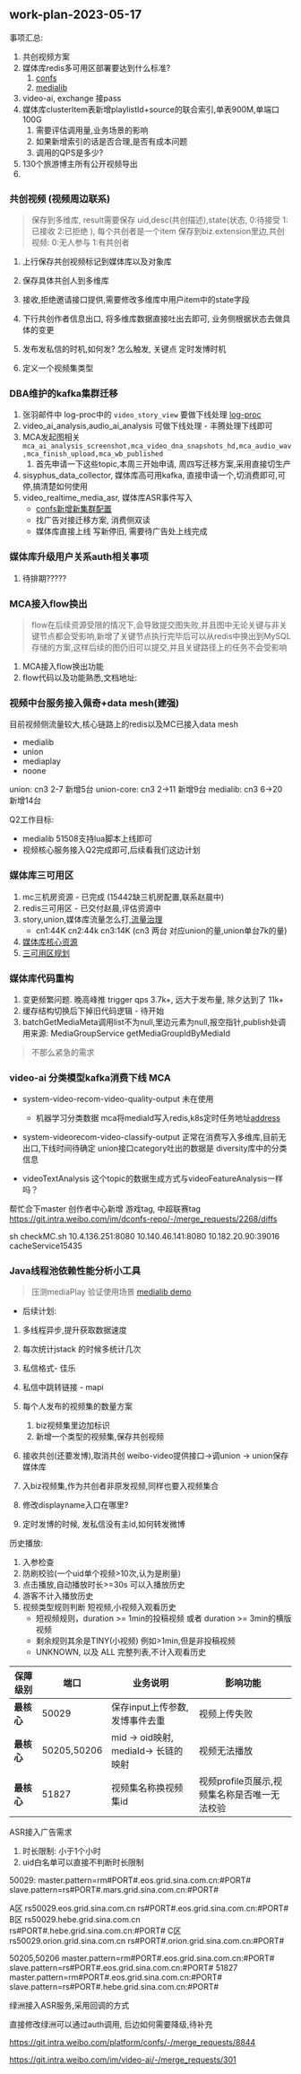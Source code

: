 ## work-plan-2023-05-17

事项汇总:
1. 共创视频方案
2. 媒体库redis多可用区部署要达到什么标准? 
    1. [confs](https://git.intra.weibo.com/platform/confs/-/merge_requests/8858/diffs)
    2. [medialib](https://git.intra.weibo.com/im/medialib/-/merge_requests/1872)
3. video-ai, exchange 接pass
4. 媒体库clusterItem表新增playlistId+source的联合索引,单表900M,单端口100G
    1. 需要评估调用量,业务场景的影响
    2. 如果新增索引的话是否合理,是否有成本问题
    3. 调用的QPS是多少?
5. 130个旅游博主所有公开视频导出
6. 

### 共创视频 (视频周边联系)
> 保存到多维库, result需要保存 uid,desc(共创描述),state(状态, 0:待接受 1:已接收 2:已拒绝 ), 每个共创者是一个item
> 保存到biz.extension里边,共创视频: 0:无人参与 1:有共创者

1. 上行保存共创视频标记到媒体库以及对象库
2. 保存具体共创人到多维库
3. 接收,拒绝邀请接口提供,需要修改多维库中用户item中的state字段
4. 下行共创作者信息出口, 将多维库数据直接吐出去即可, 业务侧根据状态去做具体的变更
5. 发布发私信的时机,如何发? 怎么触发, 关键点 定时发博时机

1. 定义一个视频集类型


### DBA维护的kafka集群迁移

1. 张羽邮件中 log-proc中的 `video_story_view` 要做下线处理 [log-proc](https://git.intra.weibo.com/im/video-log-processor/-/merge_requests/220)
2. video_ai_analysis,audio_ai_analysis 可做下线处理 - 丰腾处理下线即可
3. MCA发起图相关`mca_ai_analysis_screenshot,mca_video_dna_snapshots_hd,mca_audio_wav,mca_finish_upload,mca_wb_published`
    1. 首先申请一下这些topic,本周三开始申请, 周四写迁移方案,采用直接切生产
4. sisyphus_data_collector, 媒体库高可用kafka, 直接申请一个,切消费即可,可停,搞清楚如何使用
5. video_realtime_media_asr, 媒体库ASR事件写入 
    - [confs新增新集群配置](https://git.intra.weibo.com/platform/confs/-/merge_requests/8788/diffs)
    - 找广告对接迁移方案, 消费侧双读
    - 媒体库直接上线 写新停旧, 需要待广告处上线完成 [](https://git.intra.weibo.com/im/medialib/-/merge_requests/1874)



### 媒体库升级用户关系auth相关事项

1. 待排期?????

### MCA接入flow换出
> flow在后续资源受限的情况下,会导致提交图失败,并且图中无论关键与非关键节点都会受影响,新增了关键节点执行完毕后可以从redis中换出到MySQL存储的方案,这样后续的图仍旧可以提交,并且关键路径上的任务不会受影响

1. MCA接入flow换出功能
2. flow代码以及功能熟悉,文档地址: []()

### 视频中台服务接入佩奇+data mesh(建强)

目前视频侧流量较大,核心链路上的redis以及MC已接入data mesh
- medialib
- union
- mediaplay
- noone

union: cn3 2-7 新增5台
union-core: cn3  2->11 新增9台
medialib: cn3   6->20  新增14台

Q2工作目标:
- medialib 51508支持lua脚本上线即可
- 视频核心服务接入Q2完成即可,后续看我们这边计划

### 媒体库三可用区
1. mc三机房资源 - 已完成  (15442缺三机房配置,联系赵晨中)
2. redis三可用区 - 已交付赵晨,评估资源中
3. story,union,媒体库流量怎么打,[流量治理](https://git.intra.weibo.com/im/cloudnative/gitops_manifest/-/merge_requests/850/diffs)
    - cn1:44K cn2:44k cn3:14K (cn3 两台 对应union的量,union单台7k的量)
4. [媒体库核心资源](https://wiki.api.weibo.com/zh/weibo_rd/weibo_rd_video/%E8%A7%86%E9%A2%91%E4%B8%AD%E5%8F%B0/wiki/%E4%B8%AD%E5%8F%B0%E6%A0%B8%E5%BF%83%E8%B5%84%E6%BA%90%E6%A2%B3%E7%90%86)
5. [三可用区规划](https://wiki.api.weibo.com/zh/weibo_rd/weibo_paas/design/available_zone) 



### 媒体库代码重构
1. 变更频繁问题. 晚高峰推 trigger qps 3.7k+, 远大于发布量, 除夕达到了 11k+
2. 缓存结构切换后下掉旧代码逻辑 - 待开始	
3. batchGetMediaMeta调用list不为null,里边元素为null,报空指针,publish处调用来源: MediaGroupService getMediaGroupIdByMediaId







>不那么紧急的需求
### video-ai 分类模型kafka消费下线 MCA

- system-video-recom-video-quality-output 未在使用
    - 机器学习分类数据 mca将mediaId写入redis,k8s定时任务地址[address](http://video.admin.intra.weibo.com/k8s/#!/cronjob/cronjob/mca-qascore-waic?namespace=cronjob)
- system-videorecom-video-classify-output 正常在消费写入多维库,目前无出口,下线时间待确定
union接口category吐出的数据是 diversity库中的分类信息

- videoTextAnalysis 这个topic的数据生成方式与videoFeatureAnalysis一样吗？

帮忙合下master   创作者中心新增 游戏tag, 中超联赛tag
https://git.intra.weibo.com/im/dconfs-repo/-/merge_requests/2268/diffs

sh checkMC.sh 10.4.136.251:8080 10.140.46.141:8080 10.182.20.90:39016 cacheService15435

### Java线程池依赖性能分析小工具
> 压测mediaPlay 验证使用场景 [medialib demo](http://10.93.179.173:8080/stackWatch.jsp?other=false&appName=medialib-web&keyword=media.json)
- 后续计划: 
1. 多线程异步,提升获取数据速度
2. 每次统计jstack 的时候多统计几次




1. 私信格式- 佳乐
2. 私信中跳转链接 - mapi
3. 每个人发布的视频集的数量方案
    1. biz视频集里边加标识
    2. 新增一个类型的视频集,保存共创视频
4. 接收共创(还要发博),取消共创 weibo-video提供接口->调union -> union保存媒体库
5. 入biz视频集,作为共创者非原发视频,同样也要入视频集合
6. 修改displayname入口在哪里?
7. 定时发博的时候, 发私信没有主id,如何转发微博

历史播放:

1. 入参检查
2. 防刷校验(一个uid单个视频>10次,认为是刷量)
3. 点击播放,自动播放时长>=30s 可以入播放历史
4. 游客不计入播放历史
5. 视频类型规则判断 短视频,小视频入观看历史
   - 短视频规则，duration >= 1min的投稿视频 或者 duration >= 3min的横版视频
   - 剩余规则其余是TINY(小视频) 例如>1min,但是非投稿视频
   - UNKNOWN, 以及 ALL 完整列表,不计入观看历史

|保障级别|端口|业务说明|影响功能|
|---|---|---|---|
| **最核心** | 50029 | 保存input上传参数,发博事件去重 | 视频上传失败 |
| **最核心** | 50205,50206 | mid -> oid映射, mediaId-> 长链的映射  | 视频无法播放 |
| **最核心** | 51827 | 视频集名称换视频集id | 视频profile页展示,视频集名称是否唯一无法校验 |


ASR接入广告需求

1. 时长限制: 小于1个小时
2. uid白名单可以直接不判断时长限制

50029:
master.pattern=rm#PORT#.eos.grid.sina.com.cn:#PORT#
slave.pattern=rs#PORT#.mars.grid.sina.com.cn:#PORT#

A区 rs50029.eos.grid.sina.com.cn
   rs#PORT#.eos.grid.sina.com.cn:#PORT#
B区 rs50029.hebe.grid.sina.com.cn
   rs#PORT#.hebe.grid.sina.com.cn:#PORT#
C区 rs50029.orion.grid.sina.com.cn
   rs#PORT#.orion.grid.sina.com.cn:#PORT#

50205,50206
master.pattern=rm#PORT#.eos.grid.sina.com.cn:#PORT#
slave.pattern=rs#PORT#.eos.grid.sina.com.cn:#PORT#
51827
master.pattern=rm#PORT#.eos.grid.sina.com.cn:#PORT#
slave.pattern=rs#PORT#.hebe.grid.sina.com.cn:#PORT#

绿洲接入ASR服务,采用回调的方式

直接修改绿洲可以通过auth调用, 后边如何需要降级,待补充

https://git.intra.weibo.com/platform/confs/-/merge_requests/8844

https://git.intra.weibo.com/im/video-ai/-/merge_requests/301